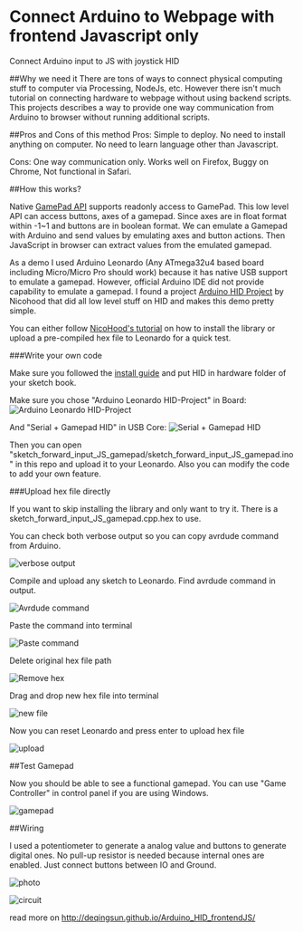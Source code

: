 # Connect Arduino to Webpage with frontend Javascript only
Connect Arduino input to JS with joystick HID

##Why we need it
There are tons of ways to connect physical computing stuff to computer via Processing, NodeJs, etc. However there isn't much tutorial on connecting hardware to webpage without using backend scripts. This projects describes a way to provide one way communication from Arduino to browser without running additional scripts. 

##Pros and Cons of this method
Pros: Simple to deploy. No need to install anything on computer. No need to learn language other than Javascript.

Cons: One way communication only. Works well on Firefox, Buggy on Chrome, Not functional in Safari. 

##How this works?

Native [GamePad API](http://www.w3.org/TR/gamepad/) supports readonly access to GamePad. This low level API can access buttons, axes of a gamepad. Since axes are in float format within -1~1 and buttons are in boolean format. We can emulate a Gamepad with Arduino and send values by emulating axes and button actions. Then JavaScript in browser can extract values from the emulated gamepad.


As a demo I used Arduino Leonardo (Any ATmega32u4 based board including Micro/Micro Pro should work) because it has native USB support to emulate a gamepad. However, official Arduino IDE did not provide capability to emulate a gamepad. I found a project [Arduino HID Project](http://github.com/NicoHood/HID) by Nicohood that did all low level stuff on HID and makes this demo pretty simple.


You can either follow [NicoHood's tutorial](http://github.com/NicoHood/HID/wiki) on how to install the library or upload a pre-compiled hex file to Leonardo for a quick test.

###Write your own code

Make sure you followed the [install guide](https://github.com/NicoHood/HID/wiki/Installation) and put HID in hardware folder of your sketch book.

Make sure you chose "Arduino Leonardo HID-Project" in Board:
![Arduino Leonardo HID-Project](https://raw.githubusercontent.com/DeqingSun/Arduino_HID_frontendJS/master/tutorial/HID_library_board.png)


And "Serial + Gamepad HID" in USB Core:
![Serial + Gamepad HID](https://raw.githubusercontent.com/DeqingSun/Arduino_HID_frontendJS/master/tutorial/HID_library_board.png)


Then you can open "sketch_forward_input_JS_gamepad/sketch_forward_input_JS_gamepad.ino" in this repo and upload it to your Leonardo. Also you can modify the code to add your own feature.

###Upload hex file directly

If you want to skip installing the library and only want to try it. There is a sketch_forward_input_JS_gamepad.cpp.hex to use.


You can check both verbose output so you can copy avrdude command from Arduino.

![verbose output](https://raw.githubusercontent.com/DeqingSun/Arduino_HID_frontendJS/master/tutorial/upload_hex_1.png)


Compile and upload any sketch to Leonardo. Find avrdude command in output.

![Avrdude command](https://raw.githubusercontent.com/DeqingSun/Arduino_HID_frontendJS/master/tutorial/upload_hex_2.png)


Paste the command into terminal

![Paste command](https://raw.githubusercontent.com/DeqingSun/Arduino_HID_frontendJS/master/tutorial/upload_hex_3.png)


Delete original hex file path

![Remove hex](https://raw.githubusercontent.com/DeqingSun/Arduino_HID_frontendJS/master/tutorial/upload_hex_4.png)

Drag and drop new hex file into terminal

![new file](https://raw.githubusercontent.com/DeqingSun/Arduino_HID_frontendJS/master/tutorial/upload_hex_5.png)


Now you can reset Leonardo and press enter to upload hex file

![upload](https://raw.githubusercontent.com/DeqingSun/Arduino_HID_frontendJS/master/tutorial/upload_hex_6.png)


##Test Gamepad

Now you should be able to see a functional gamepad. You can use "Game Controller" in control panel if you are using Windows.

![gamepad](https://raw.githubusercontent.com/DeqingSun/Arduino_HID_frontendJS/master/tutorial/working_joystick.png)

##Wiring

I used a potentiometer to generate a analog value and buttons to generate digital ones. No pull-up resistor is needed because internal ones are enabled. Just connect buttons between IO and Ground.

![photo](https://raw.githubusercontent.com/DeqingSun/Arduino_HID_frontendJS/master/test_circuit/Leonardo_test_circuit.jpg)

![circuit](https://raw.githubusercontent.com/DeqingSun/Arduino_HID_frontendJS/master/test_circuit/Leonardo_test_circuit.png)



read more on http://deqingsun.github.io/Arduino_HID_frontendJS/
